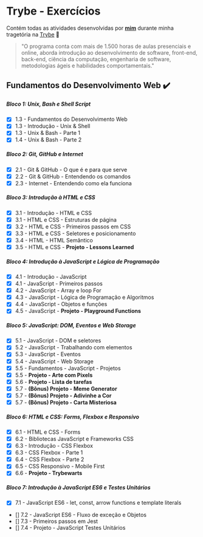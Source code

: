 # Trybe - Exercícios

Contém todas as atividades desenvolvidas por __[mim](https://www.linkedin.com/in/ramond-falc%C3%A3o-b528a1206/)__ durante minha tragetória na [Trybe](https://www.betrybe.com/) :rocket:

>"O programa conta com mais de 1.500 horas de aulas presenciais e online, aborda introdução ao desenvolvimento de software, front-end, back-end, ciência da computação, engenharia de software, metodologias ágeis e habilidades comportamentais."

## Fundamentos do Desenvolvimento Web :heavy_check_mark:

##### Bloco 1: Unix, Bash e Shell Script
- [x] 1.3 - Fundamentos do Desenvolvimento Web
- [x] 1.3 - Introdução - Unix & Shell
- [x] 1.3 - Unix & Bash - Parte 1
- [x] 1.4 - Unix & Bash - Parte 2

##### Bloco 2: Git, GitHub e Internet
- [x] 2.1 - Git & GitHub  - O que é e para que serve
- [x] 2.2 - Git & GitHub - Entendendo os comandos
- [x] 2.3 - Internet - Entendendo como ela funciona 

##### Bloco 3: Introdução à HTML e CSS
- [x] 3.1 - Introdução - HTML e CSS
- [x] 3.1 - HTML e CSS - Estruturas de página  
- [x] 3.2 - HTML e CSS - Primeiros passos em CSS
- [x] 3.3 - HTML e CSS - Seletores e posicionamento 
- [x] 3.4 - HTML  - HTML Semântico
- [x] 3.5 - HTML e CSS - <strong> Projeto - Lessons Learned</strong>

##### Bloco 4: Introdução à JavaScript e Lógica de Programação
- [x] 4.1 - Introdução - JavaScript
- [x] 4.1 - JavaScript - Primeiros passos  
- [x] 4.2 - JavaScript - Array e loop For
- [x] 4.3 - JavaScript - Lógica de Programação e Algoritmos 
- [x] 4.4 - JavaScript - Objetos e funções
- [x] 4.5 - JavaScript - <strong> Projeto - Playground Functions</strong>

##### Bloco 5: JavaScript: DOM, Eventos e Web Storage
- [x] 5.1 - JavaScript - DOM e seletores
- [x] 5.2 - JavaScript - Trabalhando com elementos  
- [x] 5.3 - JavaScript - Eventos
- [x] 5.4 - JavaScript - Web Storage 
- [x] 5.5 - Fundamentos - JavaScript - Projetos
- [x] 5.5 - <strong>Projeto - Arte com Pixels</strong>
- [x] 5.6 - <strong>Projeto - Lista de tarefas</strong>
- [x] 5.7 - <strong>(Bônus) Projeto - Meme Generator</strong>
- [x] 5.7 - <strong>(Bônus) Projeto - Adivinhe a Cor</strong>
- [x] 5.7 - <strong>(Bônus) Projeto - Carta Misteriosa</strong>

##### Bloco 6: HTML e CSS: Forms, Flexbox e Responsivo
- [x] 6.1 - HTML e CSS - Forms
- [x] 6.2 - Bibliotecas JavaScript e Frameworks CSS   
- [x] 6.3 - Introdução - CSS Flexbox
- [x] 6.3 - CSS Flexbox - Parte 1 
- [x] 6.4 - CSS Flexbox - Parte 2
- [x] 6.5 - CSS Responsivo - Mobile First
- [x] 6.6 - <strong>Projeto - Trybewarts</strong>

##### Bloco 7: Introdução à JavaScript ES6 e Testes Unitários
- [x] 7.1 - JavaScript ES6 - let, const, arrow functions e template literals
- [] 7.2 - JavaScript ES6 - Fluxo de exceção e Objetos
- [] 7.3 - Primeiros passos em Jest
- [] 7.4 - Projeto - JavaScript Testes Unitários

